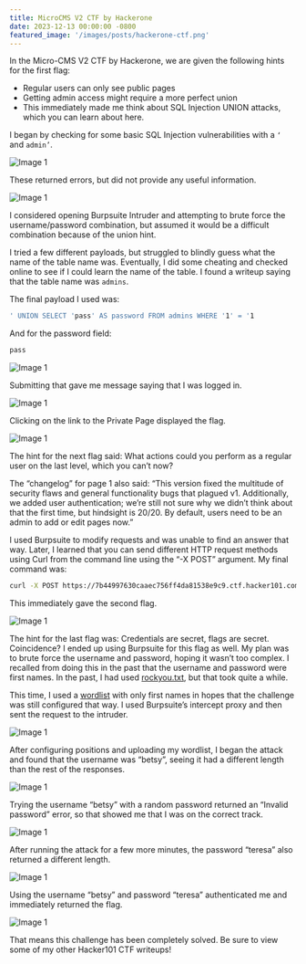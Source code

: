 ```yaml
---
title: MicroCMS V2 CTF by Hackerone
date: 2023-12-13 00:00:00 -0800
featured_image: '/images/posts/hackerone-ctf.png'
---
```


In the Micro-CMS V2 CTF by Hackerone, we are given the following hints for the first flag:

- Regular users can only see public pages
- Getting admin access might require a more perfect union
- This immediately made me think about SQL Injection UNION attacks, which you can learn about here.

I began by checking for some basic SQL Injection vulnerabilities with a ```‘``` and ```admin’```.

![Image 1](https://miro.medium.com/v2/resize:fit:640/format:webp/1*_6GWah2C6DvE-OztGnTJtw.png)

These returned errors, but did not provide any useful information.

![Image 1](https://miro.medium.com/v2/resize:fit:720/format:webp/1*WeFgg9-MUkzV1kGxF2REJg.png)

I considered opening Burpsuite Intruder and attempting to brute force the username/password combination, but assumed it would be a difficult combination because of the union hint.

I tried a few different payloads, but struggled to blindly guess what the name of the table name was. Eventually, I did some cheating and checked online to see if I could learn the name of the table. I found a writeup saying that the table name was ```admins```.

The final payload I used was:

```sh
' UNION SELECT 'pass' AS password FROM admins WHERE '1' = '1
```

And for the password field:

```sh
pass
```

![Image 1](https://miro.medium.com/v2/resize:fit:640/format:webp/1*g3l70O6ae8WNMAEDoN-pvA.png)

Submitting that gave me message saying that I was logged in.

![Image 1](https://miro.medium.com/v2/resize:fit:640/format:webp/1*lGEwkNgZj8jZ0dVW2_z3wA.png)

Clicking on the link to the Private Page displayed the flag.

![Image 1](https://miro.medium.com/v2/resize:fit:720/format:webp/1*vU_B9UgFj-voMGM1jKeXvg.png)

The hint for the next flag said: What actions could you perform as a regular user on the last level, which you can’t now?

The “changelog” for page 1 also said: “This version fixed the multitude of security flaws and general functionality bugs that plagued v1. Additionally, we added user authentication; we’re still not sure why we didn’t think about that the first time, but hindsight is 20/20. By default, users need to be an admin to add or edit pages now.”

I used Burpsuite to modify requests and was unable to find an answer that way. Later, I learned that you can send different HTTP request methods using Curl from the command line using the “-X POST” argument. My final command was:

```sh
curl -X POST https://7b44997630caaec756ff4da81538e9c9.ctf.hacker101.com/page/edit/1
```

This immediately gave the second flag.

![Image 1](https://miro.medium.com/v2/resize:fit:720/format:webp/1*F6Ewk16HVoFad3gF8qOGwA.png)

The hint for the last flag was: Credentials are secret, flags are secret. Coincidence? I ended up using Burpsuite for this flag as well. My plan was to brute force the username and password, hoping it wasn’t too complex. I recalled from doing this in the past that the username and password were first names. In the past, I had used [rockyou.txt](https://github.com/brannondorsey/naive-hashcat/releases/download/data/rockyou.txt), but that took quite a while.

This time, I used a [wordlist](https://raw.githubusercontent.com/ternera/hacker101-ctf/main/names.txt) with only first names in hopes that the challenge was still configured that way. I used Burpsuite’s intercept proxy and then sent the request to the intruder.

![Image 1](https://miro.medium.com/v2/resize:fit:720/format:webp/1*Pkaaf2gPQt_8h7Uq8K0U2Q.png)

After configuring positions and uploading my wordlist, I began the attack and found that the username was “betsy”, seeing it had a different length than the rest of the responses.

![Image 1](https://miro.medium.com/v2/resize:fit:720/format:webp/1*DC18q3DTBfvqYoUw5SDqEQ.png)

Trying the username “betsy” with a random password returned an “Invalid password” error, so that showed me that I was on the correct track.

![Image 1](https://miro.medium.com/v2/resize:fit:720/format:webp/1*kX_K-9Te1BzUKxzoFEX6Wg.png)

After running the attack for a few more minutes, the password “teresa” also returned a different length.

![Image 1](https://miro.medium.com/v2/resize:fit:720/format:webp/1*CE85jLkCq_xYNIVMMpmCvg.png)

Using the username “betsy” and password “teresa” authenticated me and immediately returned the flag.

![Image 1](https://miro.medium.com/v2/resize:fit:720/format:webp/1*tBh2F2DedcKKlxlvUp2wXg.png)

That means this challenge has been completely solved. Be sure to view some of my other Hacker101 CTF writeups!